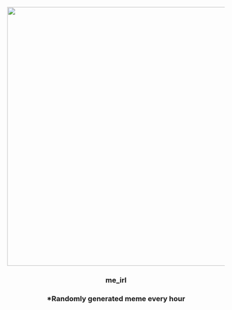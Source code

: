 <p align="center">
        <img src="https://i.redd.it/mq7evbudj4m81.jpg" width="600" height="600">
        </p>
        <h3 align="center">me_irl</h3>
        <h3 align="center">*Randomly generated meme every hour</h3>
    